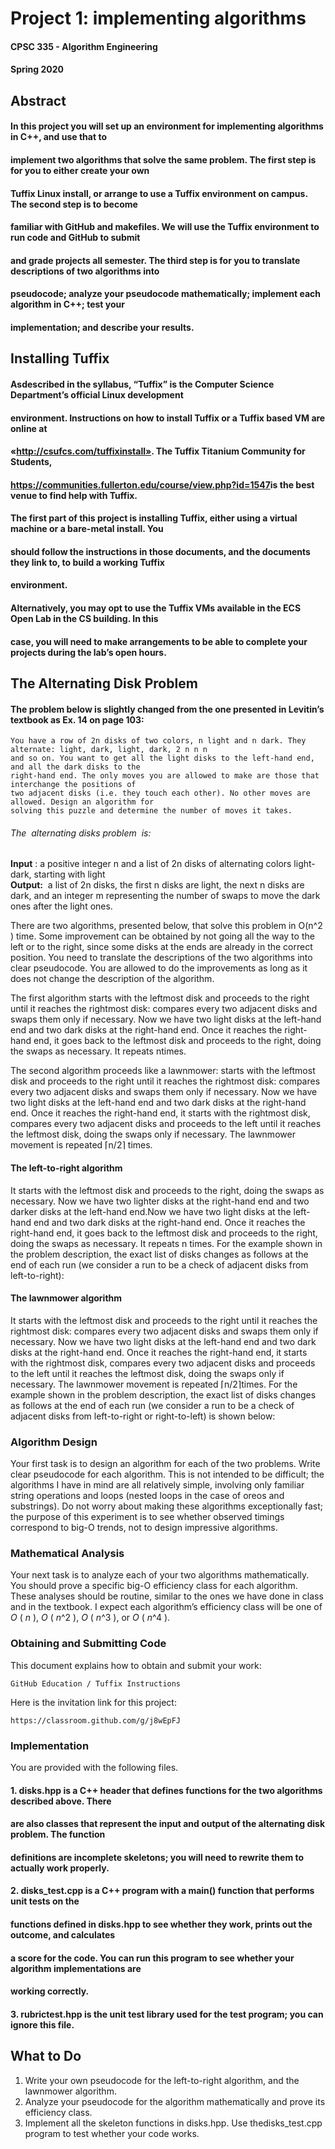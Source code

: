 # Project 1: implementing algorithms 

#### CPSC 335 - Algorithm Engineering 

#### Spring 2020 

## Abstract

#### In this project you will set up an environment for implementing algorithms in C++, and use that to 

#### implement two algorithms that solve the same problem. The first step is for you to either create your own 

#### Tuffix Linux install, or arrange to use a Tuffix environment on campus. The second step is to become 

#### familiar with GitHub and makefiles. We will use the Tuffix environment to run code and GitHub to submit 

#### and grade projects all semester. The third step is for you to translate descriptions of two algorithms into 

#### pseudocode; analyze your pseudocode mathematically; implement each algorithm in C++; test your 

#### implementation; and describe your results. 

## Installing Tuffix 

#### As ​described in the syllabus​, “Tuffix” is the Computer Science Department’s official Linux development

#### environment. Instructions on how to install Tuffix or a Tuffix based VM are online at 

#### «​http://csufcs.com/tuffixinstall​». The Tuffix Titanium Community for Students,

#### https://communities.fullerton.edu/course/view.php?id=1547​ is the best venue to find help with Tuffix.

#### The first part of this project is installing Tuffix, either using a virtual machine or a bare-metal install. You 

#### should follow the instructions in those documents, and the documents they link to, to build a working Tuffix 

#### environment.

#### Alternatively, you may opt to use the Tuffix VMs ​available in the ECS Open Lab in the CS building​. In this

#### case, you will need to make arrangements to be able to complete your projects during the lab’s open hours. 

## The Alternating Disk Problem 

#### The problem below is slightly changed from the one presented in Levitin’s textbook as Ex. 14 on page 103: 

```
You have a row of 2n disks of two colors, n light and n dark. They alternate: light, dark, light, dark, 2 n n n
and so on. You want to get all the light disks to the left-hand end, and all the dark disks to the
right-hand end. The only moves you are allowed to make are those that interchange the positions of
two ​adjacent​ disks (i.e. they touch each other). No other moves are allowed. Design an algorithm for
solving this puzzle and determine the number of moves it takes.
```

###### The ​ alternating disks problem ​ is:

**Input** ​: a positive integer ​n​ and a list of 2​n​ disks of alternating colors light-dark, starting with light  
**Output:** ​ a list of 2​n​ disks, the first ​n​ disks are light, the next ​n​ disks are dark, and an integer ​m​ representing
the number of swaps to move the dark ones after the light ones.

There are two algorithms, presented below, that solve this problem in O(​n​^2 ​) time. Some improvement can be
obtained by not going all the way to the left or to the right, since some disks at the ends are already in the
correct position. ​You need to translate the descriptions of the two algorithms into clear pseudocode. ​You are
allowed to do the improvements as long as it does not change the description of the algorithm.

The first algorithm starts with the leftmost disk and proceeds to the right until it reaches the rightmost disk:
compares every two adjacent disks and swaps them only if necessary. Now we have two light disks at the
left-hand end and two dark disks at the right-hand end. Once it reaches the right-hand end, it goes back to the
leftmost disk and proceeds to the right, doing the swaps as necessary. It repeats ​n​ times.

The second algorithm proceeds like a lawnmower: starts with the leftmost disk and proceeds to the right until
it reaches the rightmost disk: compares every two adjacent disks and swaps them only if necessary. Now we
have two light disks at the left-hand end and two dark disks at the right-hand end. Once it reaches the
right-hand end, it starts with the rightmost disk, compares every two adjacent disks and proceeds to the left
until it reaches the leftmost disk, doing the swaps only if necessary. The lawnmower movement is repeated
⌈n/2⌉​ times.

#### The left-to-right algorithm

It starts with the leftmost disk and proceeds to the right, doing the swaps as necessary. Now we have two
lighter disks at the right-hand end and two darker disks at the left-hand end.Now we have two light disks at
the left-hand end and two dark disks at the right-hand end. Once it reaches the right-hand end, it goes back to
the leftmost disk and proceeds to the right, doing the swaps as necessary. It repeats ​n​ times.
For the example shown in the problem description, the exact list of disks changes as follows at the end of
each run (we consider a run to be a check of adjacent disks from left-to-right):


#### The lawnmower algorithm

It starts with the leftmost disk and proceeds to the right until it reaches the rightmost disk: compares every
two adjacent disks and swaps them only if necessary. Now we have two light disks at the left-hand end and
two dark disks at the right-hand end. Once it reaches the right-hand end, it starts with the rightmost disk,
compares every two adjacent disks and proceeds to the left until it reaches the leftmost disk, doing the swaps
only if necessary. The lawnmower movement is repeated ​⌈n/2⌉​ times.
For the example shown in the problem description, the exact list of disks changes as follows at the end of
each run (we consider a run to be a check of adjacent disks from left-to-right or right-to-left) is shown below:

### Algorithm Design

Your first task is to design an algorithm for each of the two problems. Write clear pseudocode for each
algorithm. This is not intended to be difficult; the algorithms I have in mind are all relatively simple, involving
only familiar string operations and loops (nested loops in the case of oreos and substrings). Do not worry
about making these algorithms exceptionally fast; the purpose of this experiment is to see whether observed
timings correspond to big-O trends, not to design impressive algorithms.

### Mathematical Analysis

Your next task is to analyze each of your two algorithms mathematically. You should prove a specific big-O
efficiency class for each algorithm. These analyses should be routine, similar to the ones we have done in class
and in the textbook. I expect each algorithm’s efficiency class will be one of _O_ ( _n_ ), _O_ ( _n_^2 ), _O_ ( _n_^3 ), or _O_ ( _n_^4 ).


### Obtaining and Submitting Code

This document explains how to obtain and submit your work:

```
GitHub Education / Tuffix Instructions
```
Here is the invitation link for this project:

```
https://classroom.github.com/g/j8wEpFJ
```
### Implementation

You are provided with the following files.

#### 1. disks.hpp​ is a C++ header that defines functions for the two algorithms described above. There

#### are also classes that represent the input and output of the alternating disk problem. The function

#### definitions are incomplete skeletons; you will need to rewrite them to actually work properly.

#### 2. disks_test.cpp​ is a C++ program with a ​main()​ function that performs unit tests on the

#### functions defined in ​disks.hpp​ to see whether they work, prints out the outcome, and calculates

#### a score for the code. You can run this program to see whether your algorithm implementations are

#### working correctly.

#### 3. rubrictest.hpp​ is the unit test library used for the test program; you can ignore this file.

## What to Do 

1. Write your own pseudocode for the left-to-right algorithm, and the lawnmower algorithm.
2. Analyze your pseudocode for the algorithm mathematically and prove its efficiency class.
3. Implement all the skeleton functions in ​disks.hpp​. Use the ​disks_test.cpp​ program to
    test whether your code works.


